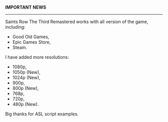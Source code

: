 **IMPORTANT NEWS**
 <hr>
Saints Row The Third Remastered works with all version of the game, including:

- Good Old Games,
- Epic Games Store,
- Steam.

I have added more resolutions:

- 1080p,
- 1050p (New),
- 1024p (New),
- 900p,
- 800p (New),
- 768p,
- 720p,
- 480p (New).

Big thanks for ASL script examples.
